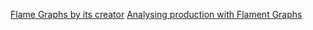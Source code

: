 [Flame Graphs by its creator](https://www.youtube.com/watch?v=VMpTU15rIZY)
[Analysing production with Flament Graphs](https://www.youtube.com/watch?v=aAhNDgEZj_U)
